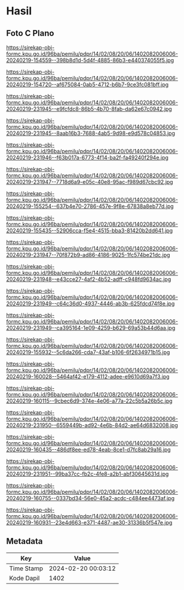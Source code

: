 # Hasil

## Foto C Plano

https://sirekap-obj-formc.kpu.go.id/96ba/pemilu/pdpr/14/02/08/20/06/1402082006006-20240219-154559--398b8d1d-5d4f-4885-86b3-e440374055f5.jpg

https://sirekap-obj-formc.kpu.go.id/96ba/pemilu/pdpr/14/02/08/20/06/1402082006006-20240219-154720--af675084-0ab5-4712-b6b7-9ce3fc081bff.jpg

https://sirekap-obj-formc.kpu.go.id/96ba/pemilu/pdpr/14/02/08/20/06/1402082006006-20240219-231945--e9fcfdc8-86b5-4b70-8fab-da62e67c0942.jpg

https://sirekap-obj-formc.kpu.go.id/96ba/pemilu/pdpr/14/02/08/20/06/1402082006006-20240219-231945--8aab16b3-7688-4ab5-9d98-e9d578c04853.jpg

https://sirekap-obj-formc.kpu.go.id/96ba/pemilu/pdpr/14/02/08/20/06/1402082006006-20240219-231946--f63b017a-6773-4f14-ba2f-fa49240f294e.jpg

https://sirekap-obj-formc.kpu.go.id/96ba/pemilu/pdpr/14/02/08/20/06/1402082006006-20240219-231947--7718d6a9-e05c-40e8-95ac-f989d67cbc92.jpg

https://sirekap-obj-formc.kpu.go.id/96ba/pemilu/pdpr/14/02/08/20/06/1402082006006-20240219-155254--637b4e70-2786-457e-9f8e-67838a8eb77d.jpg

https://sirekap-obj-formc.kpu.go.id/96ba/pemilu/pdpr/14/02/08/20/06/1402082006006-20240219-155435--52906cca-f5e4-4515-bba3-81420b2dd641.jpg

https://sirekap-obj-formc.kpu.go.id/96ba/pemilu/pdpr/14/02/08/20/06/1402082006006-20240219-231947--70f872b9-ad86-4186-9025-1fc574be21dc.jpg

https://sirekap-obj-formc.kpu.go.id/96ba/pemilu/pdpr/14/02/08/20/06/1402082006006-20240219-231948--e43cce27-4af2-4b52-adff-c948fd9634ac.jpg

https://sirekap-obj-formc.kpu.go.id/96ba/pemilu/pdpr/14/02/08/20/06/1402082006006-20240219-231949--c64c36d0-4937-4446-ab3b-625fdcd74f8e.jpg

https://sirekap-obj-formc.kpu.go.id/96ba/pemilu/pdpr/14/02/08/20/06/1402082006006-20240219-231949--ca395164-1e09-4259-b629-69a53b44d6aa.jpg

https://sirekap-obj-formc.kpu.go.id/96ba/pemilu/pdpr/14/02/08/20/06/1402082006006-20240219-155932--5c6da266-cda7-43af-b106-6f2634971b15.jpg

https://sirekap-obj-formc.kpu.go.id/96ba/pemilu/pdpr/14/02/08/20/06/1402082006006-20240219-160028--5464af42-e179-4112-adee-e9610d69a7f3.jpg

https://sirekap-obj-formc.kpu.go.id/96ba/pemilu/pdpr/14/02/08/20/06/1402082006006-20240219-160115--9cbec6d9-374e-4e06-a77a-22c5b5a26b5c.jpg

https://sirekap-obj-formc.kpu.go.id/96ba/pemilu/pdpr/14/02/08/20/06/1402082006006-20240219-231950--6559449b-ad92-4e6b-84d2-ae64d6832008.jpg

https://sirekap-obj-formc.kpu.go.id/96ba/pemilu/pdpr/14/02/08/20/06/1402082006006-20240219-160435--486df8ee-ed78-4eab-8ce1-d7fc8ab29a16.jpg

https://sirekap-obj-formc.kpu.go.id/96ba/pemilu/pdpr/14/02/08/20/06/1402082006006-20240219-231951--99ba37cc-fb2c-4fe8-a2b1-abf30645631d.jpg

https://sirekap-obj-formc.kpu.go.id/96ba/pemilu/pdpr/14/02/08/20/06/1402082006006-20240219-160755--0337bd34-56e0-45a2-acdc-c484ee4473af.jpg

https://sirekap-obj-formc.kpu.go.id/96ba/pemilu/pdpr/14/02/08/20/06/1402082006006-20240219-160931--23e4d663-e371-4487-ae30-31336b5f547e.jpg


## Metadata

| Key        | Value               |
| ---------- | ------------------- |
| Time Stamp | 2024-02-20 00:03:12 |
| Kode Dapil | 1402                |



